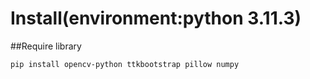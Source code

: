 # Install(environment:python 3.11.3)

##Require library
```
pip install opencv-python ttkbootstrap pillow numpy

```
